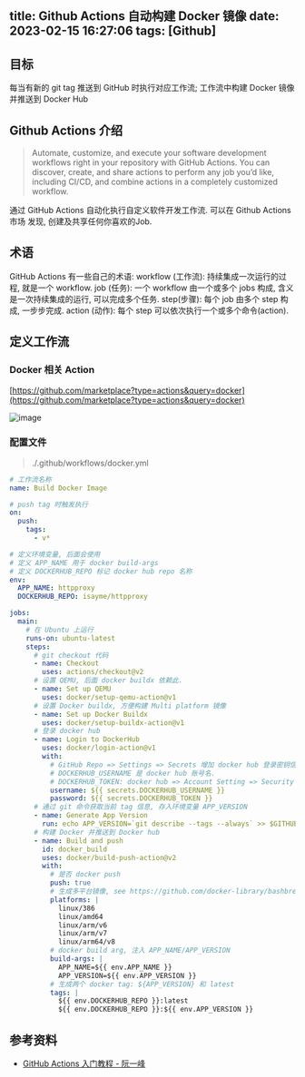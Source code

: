 title: Github Actions 自动构建 Docker 镜像
date: 2023-02-15 16:27:06
tags: [Github]
---
## 目标

每当有新的 git tag 推送到 GitHub 时执行对应工作流; 工作流中构建 Docker 镜像并推送到 Docker Hub

## Github Actions 介绍

>Automate, customize, and execute your software development workflows right in your repository with GitHub Actions. You can discover, create, and share actions to perform any job you’d like, including CI/CD, and combine actions in a completely customized workflow.

通过 GitHub Actions 自动化执行自定义软件开发工作流. 可以在 Github Actions 市场 发现, 创建及共享任何你喜欢的Job.

<!-- more -->
## 术语

GitHub Actions 有一些自己的术语: workflow (工作流): 持续集成一次运行的过程, 就是一个 workflow. job (任务): 一个 workflow 由一个或多个 jobs 构成, 含义是一次持续集成的运行, 可以完成多个任务. step(步骤): 每个 job 由多个 step 构成, 一步步完成. action (动作): 每个 step 可以依次执行一个或多个命令(action).

## 定义工作流

### Docker 相关 Action

[https://github.com/marketplace?type=actions&query=docker](https://github.com/marketplace?type=actions&query=docker)

![image](/images/githubaction.png)

### 配置文件

>./.github/workflows/docker.yml

```yaml
# 工作流名称
name: Build Docker Image

# push tag 时触发执行
on:
  push:
    tags:
      - v*

# 定义环境变量, 后面会使用
# 定义 APP_NAME 用于 docker build-args
# 定义 DOCKERHUB_REPO 标记 docker hub repo 名称
env:
  APP_NAME: httpproxy
  DOCKERHUB_REPO: isayme/httpproxy

jobs:
  main:
    # 在 Ubuntu 上运行
    runs-on: ubuntu-latest
    steps:
      # git checkout 代码
      - name: Checkout
        uses: actions/checkout@v2
      # 设置 QEMU, 后面 docker buildx 依赖此.
      - name: Set up QEMU
        uses: docker/setup-qemu-action@v1
      # 设置 Docker buildx, 方便构建 Multi platform 镜像
      - name: Set up Docker Buildx
        uses: docker/setup-buildx-action@v1
      # 登录 docker hub
      - name: Login to DockerHub
        uses: docker/login-action@v1
        with:
          # GitHub Repo => Settings => Secrets 增加 docker hub 登录密钥信息
          # DOCKERHUB_USERNAME 是 docker hub 账号名.
          # DOCKERHUB_TOKEN: docker hub => Account Setting => Security 创建.
          username: ${{ secrets.DOCKERHUB_USERNAME }}
          password: ${{ secrets.DOCKERHUB_TOKEN }}
      # 通过 git 命令获取当前 tag 信息, 存入环境变量 APP_VERSION
      - name: Generate App Version
        run: echo APP_VERSION=`git describe --tags --always` >> $GITHUB_ENV
      # 构建 Docker 并推送到 Docker hub
      - name: Build and push
        id: docker_build
        uses: docker/build-push-action@v2
        with:
          # 是否 docker push
          push: true
          # 生成多平台镜像, see https://github.com/docker-library/bashbrew/blob/v0.1.1/architecture/oci-platform.go
          platforms: |
            linux/386
            linux/amd64
            linux/arm/v6
            linux/arm/v7
            linux/arm64/v8
          # docker build arg, 注入 APP_NAME/APP_VERSION
          build-args: |
            APP_NAME=${{ env.APP_NAME }}
            APP_VERSION=${{ env.APP_VERSION }}
          # 生成两个 docker tag: ${APP_VERSION} 和 latest
          tags: |
            ${{ env.DOCKERHUB_REPO }}:latest
            ${{ env.DOCKERHUB_REPO }}:${{ env.APP_VERSION }}
```

## 参考资料

- [GitHub Actions 入门教程 - 阮一峰](https://www.ruanyifeng.com/blog/2019/09/getting-started-with-github-actions.html)

